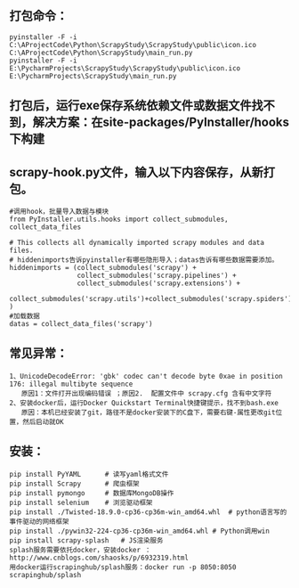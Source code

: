 ## 打包命令：
    pyinstaller -F -i C:\AProjectCode\Python\ScrapyStudy\ScrapyStudy\public\icon.ico C:\AProjectCode\Python\ScrapyStudy\main_run.py
    pyinstaller -F -i E:\PycharmProjects\ScrapyStudy\ScrapyStudy\public\icon.ico E:\PycharmProjects\ScrapyStudy\main_run.py


## 打包后，运行exe保存系统依赖文件或数据文件找不到，解决方案：在site-packages/PyInstaller/hooks下构建
## scrapy-hook.py文件，输入以下内容保存，从新打包。
    #调用hook，批量导入数据与模块
    from PyInstaller.utils.hooks import collect_submodules, collect_data_files
    
    # This collects all dynamically imported scrapy modules and data files.
    # hiddenimports告诉pyinstaller有哪些隐形导入；datas告诉有哪些数据需要添加。
    hiddenimports = (collect_submodules('scrapy') +
                     collect_submodules('scrapy.pipelines') +
                     collect_submodules('scrapy.extensions') +
                     collect_submodules('scrapy.utils')+collect_submodules('scrapy.spiders')
    )
    #加载数据
    datas = collect_data_files('scrapy')


## 常见异常：
    1、UnicodeDecodeError: 'gbk' codec can't decode byte 0xae in position 176: illegal multibyte sequence
       原因1：文件打开出现编码错误 ；原因2.  配置文件中 scrapy.cfg 含有中文字符
    2、安装docker后，运行Docker Quickstart Terminal快捷键提示，找不到bash.exe
       原因：本机已经安装了git，路径不是docker安装下的C盘下，需要右键-属性更改git位置，然后启动就OK
       
## 安装：
    pip install PyYAML      # 读写yaml格式文件
    pip install Scrapy      # 爬虫框架
    pip install pymongo     # 数据库MongoDB操作
    pip install selenium    # 浏览驱动框架
    pip install ./Twisted-18.9.0-cp36-cp36m-win_amd64.whl  # python语言写的事件驱动的网络框架
    pip install ./pywin32-224-cp36-cp36m-win_amd64.whl # Python调用win
    pip install scrapy-splash   # JS渲染服务
    splash服务需要依托docker，安装docker ：http://www.cnblogs.com/shaosks/p/6932319.html
    用docker运行scrapinghub/splash服务：docker run -p 8050:8050 scrapinghub/splash
    